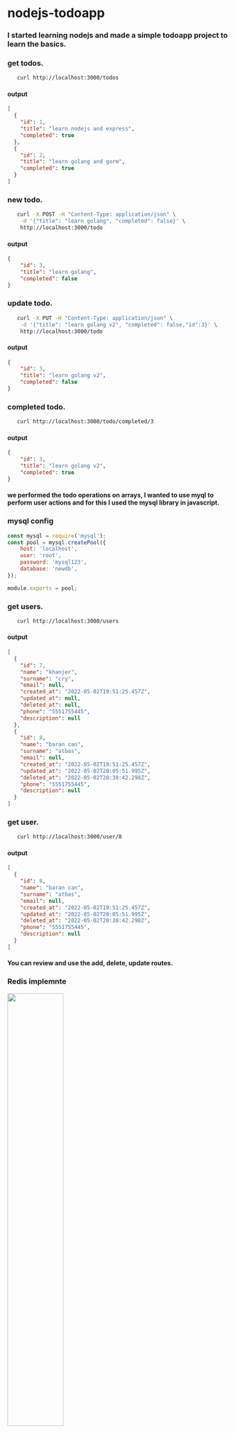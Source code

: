 # nodejs-todoapp

### I started learning nodejs and made a simple todoapp project to learn the basics.

### get todos.

```bash
   curl http://localhost:3000/todos
```

#### output

``` json
[
  {
    "id": 1,
    "title": "learn nodejs and express",
    "completed": true
  },
  {
    "id": 2,
    "title": "learn golang and gorm",
    "completed": true
  }
]
```

### new todo.

```bash
   curl -X POST -H "Content-Type: application/json" \
    -d '{"title": "learn golang", "completed": false}' \
    http://localhost:3000/todo
```

#### output

``` json
{
    "id": 3,
    "title": "learn golang",
    "completed": false
}
```

### update todo.

```bash
   curl -X PUT -H "Content-Type: application/json" \
    -d '{"title": "learn golang v2", "completed": false,"id":3}' \
    http://localhost:3000/todo
```

#### output

``` json
{
    "id": 3,
    "title": "learn golang v2",
    "completed": false
}
```

### completed todo.

```bash
   curl http://localhost:3000/todo/completed/3
```

#### output

``` json
{
    "id": 3,
    "title": "learn golang v2",
    "completed": true
}
```

#### we performed the todo operations on arrays, I wanted to use myql to perform user actions and for this I used the mysql library in javascript.

### mysql config

``` javascript
const mysql = require('mysql');
const pool = mysql.createPool({
    host: 'localhost',
    user: 'root',
    password: 'mysql123',
    database: 'newdb',
});

module.exports = pool;
```

### get users.

```bash
   curl http://localhost:3000/users
```

#### output

``` json
[
  {
    "id": 7,
    "name": "khanjer",
    "surname": "cry",
    "email": null,
    "created_at": "2022-05-02T19:51:25.457Z",
    "updated_at": null,
    "deleted_at": null,
    "phone": "5551755445",
    "description": null
  },
  {
    "id": 8,
    "name": "baran can",
    "surname": "atbas",
    "email": null,
    "created_at": "2022-05-02T19:51:25.457Z",
    "updated_at": "2022-05-02T20:05:51.995Z",
    "deleted_at": "2022-05-02T20:38:42.298Z",
    "phone": "5551755445",
    "description": null
  }
]
```

### get user.

```bash
   curl http://localhost:3000/user/8
```

#### output

``` json
[
  {
    "id": 8,
    "name": "baran can",
    "surname": "atbas",
    "email": null,
    "created_at": "2022-05-02T19:51:25.457Z",
    "updated_at": "2022-05-02T20:05:51.995Z",
    "deleted_at": "2022-05-02T20:38:42.298Z",
    "phone": "5551755445",
    "description": null
  }
]
```

#### You can review and use the add, delete, update routes.

### Redis implemnte

<img src="https://user-images.githubusercontent.com/64152397/166497566-49fba564-197f-4b3e-b058-2570cc0fd0c6.png" width="50%" />

#### then we call connect function in app.js

#### use case

<img src="https://user-images.githubusercontent.com/64152397/166499740-472aded3-4e36-47ee-a40b-f3bb6836dc30.png" width="50%" />


